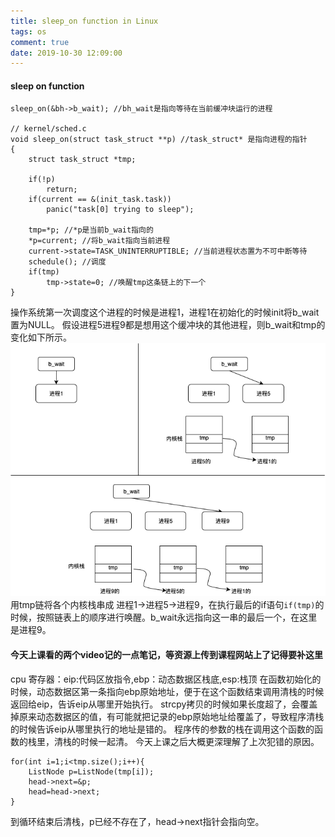 ```yaml
---
title: sleep_on function in Linux
tags: os
comment: true
date: 2019-10-30 12:09:00
---
```

#### sleep on function
```
sleep_on(&bh->b_wait); //bh_wait是指向等待在当前缓冲块运行的进程

// kernel/sched.c
void sleep_on(struct task_struct **p) //task_struct* 是指向进程的指针
{
    struct task_struct *tmp;

    if(!p) 
        return;
    if(current == &(init_task.task))
        panic("task[0] trying to sleep");
    
    tmp=*p; //*p是当前b_wait指向的
    *p=current; //将b_wait指向当前进程
    current->state=TASK_UNINTERRUPTIBLE; //当前进程状态置为不可中断等待
    schedule(); //调度
    if(tmp)
        tmp->state=0; //唤醒tmp这条链上的下一个
}
```
操作系统第一次调度这个进程的时候是进程1，进程1在初始化的时候init将b_wait置为NULL。
假设进程5进程9都是想用这个缓冲块的其他进程，则b_wait和tmp的变化如下所示。
![image1](/imgs/os.png)
用tmp链将各个内核栈串成 进程1->进程5->进程9，在执行最后的if语句`if(tmp)`的时候，按照链表上的顺序进行唤醒。b_wait永远指向这一串的最后一个，在这里是进程9。
#### 今天上课看的两个video记的一点笔记，等资源上传到课程网站上了记得要补这里
cpu 寄存器：eip:代码区放指令,ebp：动态数据区栈底,esp:栈顶
在函数初始化的时候，动态数据区第一条指向ebp原始地址，便于在这个函数结束调用清栈的时候返回给eip，告诉eip从哪里开始执行。
strcpy拷贝的时候如果长度超了，会覆盖掉原来动态数据区的值，有可能就把记录的ebp原始地址给覆盖了，导致程序清栈的时候告诉eip从哪里执行的地址是错的。
程序传的参数的栈在调用这个函数的函数的栈里，清栈的时候一起清。
今天上课之后大概更深理解了上次犯错的原因。
```
for(int i=1;i<tmp.size();i++){
    ListNode p=ListNode(tmp[i]);
    head->next=&p;
    head=head->next;
}
```
到循环结束后清栈，p已经不存在了，head->next指针会指向空。
